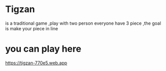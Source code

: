 # Tigzan 
is a traditional  game ,play with two person everyone have 3 piece ,the goal is make your piece in line

# you can play here
https://tigzan-770e5.web.app
